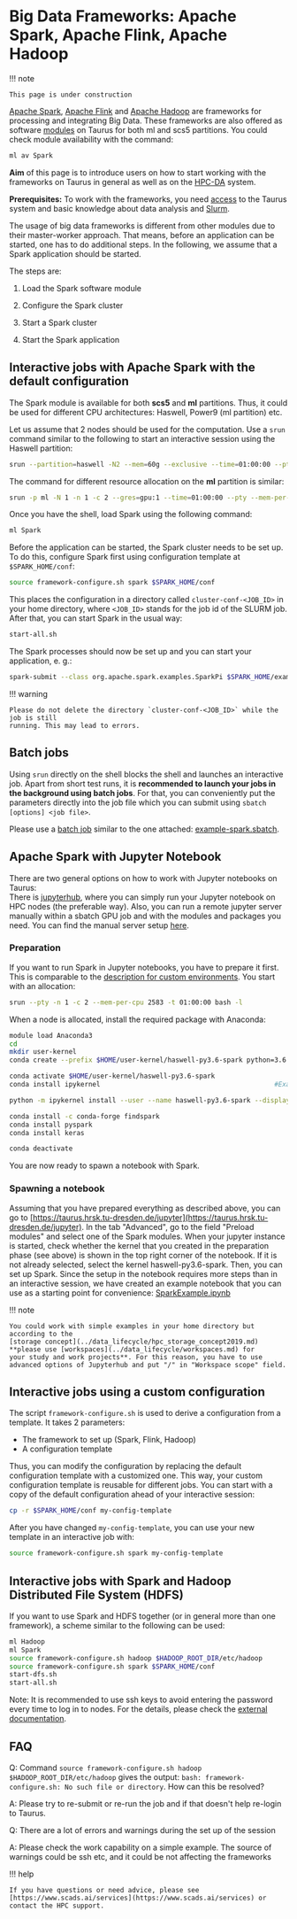 # Big Data Frameworks: Apache Spark, Apache Flink, Apache Hadoop

!!! note

    This page is under construction

[Apache Spark](https://spark.apache.org/), [Apache Flink](https://flink.apache.org/)
and [Apache Hadoop](https://hadoop.apache.org/) are frameworks for processing and integrating
Big Data. These frameworks are also offered as software [modules](modules.md) on Taurus
for both ml and scs5 partitions. You could check module availability with the command:

```bash
ml av Spark
```

**Aim** of this page is to introduce users on how to start working with
the frameworks on Taurus in general as well as on the [HPC-DA](../jobs_and_resources/hpcda.md) system.

**Prerequisites:** To work with the frameworks, you need [access](../access/login.md) to the Taurus
system and basic knowledge about data analysis and [Slurm](../jobs_and_resources/slurm.md).

The usage of big data frameworks is
different from other modules due to their master-worker approach. That
means, before an application can be started, one has to do additional
steps. In the following, we assume that a Spark application should be
started.

The steps are:

1. Load the Spark software module

2. Configure the Spark cluster

3. Start a Spark cluster

4. Start the Spark application

## Interactive jobs with Apache Spark with the default configuration

The Spark module is available for both **scs5** and **ml** partitions.
Thus, it could be used for different CPU architectures: Haswell, Power9
(ml partition) etc.

Let us assume that 2 nodes should be used for the computation. Use a
`srun` command similar to the following to start an interactive session
using the Haswell partition:

```bash
srun --partition=haswell -N2 --mem=60g --exclusive --time=01:00:00 --pty bash -l                     #Job submission to haswell nodes with an allocation of 2 nodes with 60 GB main memory exclusively for 1 hour
```

The command for different resource allocation on the **ml** partition is
similar:

```bash
srun -p ml -N 1 -n 1 -c 2 --gres=gpu:1 --time=01:00:00 --pty --mem-per-cpu=10000 bash    #job submission to ml nodes with an allocation of 1 node, 1 task per node, 2 CPUs per task, 1 gpu per node, with 10000 MB for 1 hour.
```

Once you have the shell, load Spark using the following command:

```bash
ml Spark
```

Before the application can be started, the Spark cluster needs to be set
up. To do this, configure Spark first using configuration template at
`$SPARK_HOME/conf`:

```bash
source framework-configure.sh spark $SPARK_HOME/conf
```

This places the configuration in a directory called
`cluster-conf-<JOB_ID>` in your home directory, where `<JOB_ID>` stands
for the job id of the SLURM job. After that, you can start Spark in the
usual way:

```bash
start-all.sh
```

The Spark processes should now be set up and you can start your
application, e. g.:

```bash
spark-submit --class org.apache.spark.examples.SparkPi $SPARK_HOME/examples/jars/spark-examples_2.11-2.4.4.jar 1000
```

!!! warning

    Please do not delete the directory `cluster-conf-<JOB_ID>` while the job is still
    running. This may lead to errors.

## Batch jobs

Using `srun` directly on the shell blocks the shell and launches an
interactive job. Apart from short test runs, it is **recommended to
launch your jobs in the background using batch jobs**. For that, you can
conveniently put the parameters directly into the job file which you can
submit using `sbatch [options] <job file>`.

Please use a [batch job](../jobs_and_resources/slurm.md) similar to the one attached:
[example-spark.sbatch](misc/example-spark.sbatch).

## Apache Spark with Jupyter Notebook

There are two general options on how to work with Jupyter notebooks on
Taurus:<br />There is [jupyterhub](../access/jupyterhub.md), where you can simply
run your Jupyter notebook on HPC nodes (the preferable way). Also, you
can run a remote jupyter server manually within a sbatch GPU job and
with the modules and packages you need. You can find the manual server
setup [here](deep_learning.md).

### Preparation

If you want to run Spark in Jupyter notebooks, you have to prepare it first. This is comparable
to the [description for custom environments](../access/jupyterhub.md#conda-environment).
You start with an allocation:

```bash
srun --pty -n 1 -c 2 --mem-per-cpu 2583 -t 01:00:00 bash -l
```

When a node is allocated, install the required package with Anaconda:

```bash
module load Anaconda3
cd
mkdir user-kernel
conda create --prefix $HOME/user-kernel/haswell-py3.6-spark python=3.6      #Example output: Collecting package metadata:done Solving environment: done [...]

conda activate $HOME/user-kernel/haswell-py3.6-spark
conda install ipykernel                                            #Example output: Collecting package metadata: done Solving environment: done[...]

python -m ipykernel install --user --name haswell-py3.6-spark --display-name="haswell-py3.6-spark"   #Example output: Installed kernelspec haswell-py3.6-spark in [...]

conda install -c conda-forge findspark
conda install pyspark
conda install keras

conda deactivate
```

You are now ready to spawn a notebook with Spark.

### Spawning a notebook

Assuming that you have prepared everything as described above, you can go to
[https://taurus.hrsk.tu-dresden.de/jupyter](https://taurus.hrsk.tu-dresden.de/jupyter).
In the tab "Advanced", go
to the field "Preload modules" and select one of the Spark modules.
When your jupyter instance is started, check whether the kernel that
you created in the preparation phase (see above) is shown in the top
right corner of the notebook. If it is not already selected, select the
kernel haswell-py3.6-spark. Then, you can set up Spark. Since the setup
in the notebook requires more steps than in an interactive session, we
have created an example notebook that you can use as a starting point
for convenience: [SparkExample.ipynb](misc/SparkExample.ipynb)

!!! note

    You could work with simple examples in your home directory but according to the
    [storage concept](../data_lifecycle/hpc_storage_concept2019.md)
    **please use [workspaces](../data_lifecycle/workspaces.md) for
    your study and work projects**. For this reason, you have to use
    advanced options of Jupyterhub and put "/" in "Workspace scope" field.

## Interactive jobs using a custom configuration

The script `framework-configure.sh` is used to derive a configuration from
a template. It takes 2 parameters:

-   The framework to set up (Spark, Flink, Hadoop)
-   A configuration template

Thus, you can modify the configuration by replacing the default
configuration template with a customized one. This way, your custom
configuration template is reusable for different jobs. You can start
with a copy of the default configuration ahead of your interactive
session:

```bash
cp -r $SPARK_HOME/conf my-config-template
```

After you have changed `my-config-template`, you can use your new template
in an interactive job with:

```bash
source framework-configure.sh spark my-config-template 
```

## Interactive jobs with Spark and Hadoop Distributed File System (HDFS)

If you want to use Spark and HDFS together (or in general more than one
framework), a scheme similar to the following can be used:

```bash
ml Hadoop
ml Spark
source framework-configure.sh hadoop $HADOOP_ROOT_DIR/etc/hadoop
source framework-configure.sh spark $SPARK_HOME/conf
start-dfs.sh
start-all.sh
```

Note: It is recommended to use ssh keys to avoid entering the password
every time to log in to nodes. For the details, please check the
[external documentation](https://access.redhat.com/documentation/en-us/red_hat_enterprise_linux/6/html/deployment_guide/s2-ssh-configuration-keypairs).

## FAQ

Q: Command `source framework-configure.sh hadoop
$HADOOP_ROOT_DIR/etc/hadoop` gives the output:
`bash: framework-configure.sh: No such file or directory`. How can this be resolved?

A: Please try to re-submit or re-run the job and if that doesn't help
re-login to Taurus.

Q: There are a lot of errors and warnings during the set up of the
session

A: Please check the work capability on a simple example. The source of
warnings could be ssh etc, and it could be not affecting the frameworks

!!! help

    If you have questions or need advice, please see
    [https://www.scads.ai/services](https://www.scads.ai/services) or contact the HPC support.

